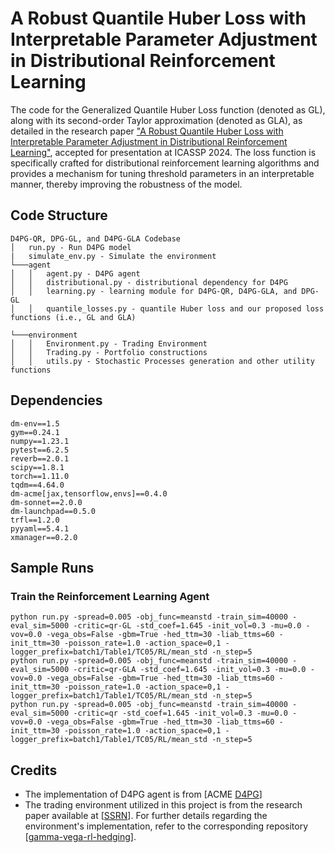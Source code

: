 # A Robust Quantile Huber Loss with Interpretable Parameter Adjustment in Distributional Reinforcement Learning 

The code for the Generalized Quantile Huber Loss function (denoted as GL), along with its second-order Taylor approximation (denoted as GLA), as detailed in the research paper ["A Robust Quantile Huber Loss with Interpretable Parameter Adjustment in Distributional Reinforcement Learning"](https://arxiv.org/pdf/2401.02325.pdf), accepted for presentation at ICASSP 2024. The loss function is specifically crafted for distributional reinforcement learning algorithms and provides a mechanism for tuning threshold parameters in an interpretable manner, thereby improving the robustness of the model.

## Code Structure
```
D4PG-QR, DPG-GL, and D4PG-GLA Codebase
│   run.py - Run D4PG model
|   simulate_env.py - Simulate the environment
└───agent
│   │   agent.py - D4PG agent
│   │   distributional.py - distributional dependency for D4PG
│   │   learning.py - learning module for D4PG-QR, D4PG-GLA, and DPG-GL
│   │   quantile_losses.py - quantile Huber loss and our proposed loss functions (i.e., GL and GLA)

└───environment
│   │   Environment.py - Trading Environment
│   │   Trading.py - Portfolio constructions
│   │   utils.py - Stochastic Processes generation and other utility functions
```

## Dependencies
```
dm-env==1.5
gym==0.24.1
numpy==1.23.1
pytest==6.2.5
reverb==2.0.1
scipy==1.8.1
torch==1.11.0
tqdm==4.64.0
dm-acme[jax,tensorflow,envs]==0.4.0
dm-sonnet==2.0.0
dm-launchpad==0.5.0
trfl==1.2.0
pyyaml==5.4.1
xmanager==0.2.0
```

## Sample Runs
### Train the Reinforcement Learning Agent
```console
python run.py -spread=0.005 -obj_func=meanstd -train_sim=40000 -eval_sim=5000 -critic=qr-GL -std_coef=1.645 -init_vol=0.3 -mu=0.0 -vov=0.0 -vega_obs=False -gbm=True -hed_ttm=30 -liab_ttms=60 -init_ttm=30 -poisson_rate=1.0 -action_space=0,1 -logger_prefix=batch1/Table1/TC05/RL/mean_std -n_step=5
python run.py -spread=0.005 -obj_func=meanstd -train_sim=40000 -eval_sim=5000 -critic=qr-GLA -std_coef=1.645 -init_vol=0.3 -mu=0.0 -vov=0.0 -vega_obs=False -gbm=True -hed_ttm=30 -liab_ttms=60 -init_ttm=30 -poisson_rate=1.0 -action_space=0,1 -logger_prefix=batch1/Table1/TC05/RL/mean_std -n_step=5
python run.py -spread=0.005 -obj_func=meanstd -train_sim=40000 -eval_sim=5000 -critic=qr -std_coef=1.645 -init_vol=0.3 -mu=0.0 -vov=0.0 -vega_obs=False -gbm=True -hed_ttm=30 -liab_ttms=60 -init_ttm=30 -poisson_rate=1.0 -action_space=0,1 -logger_prefix=batch1/Table1/TC05/RL/mean_std -n_step=5
```

## Credits

* The implementation of D4PG agent is from [ACME [D4PG](https://github.com/deepmind/acme/tree/master/acme/agents/tf/d4pg)]
* The trading environment utilized in this project is from the research paper available at [[SSRN](https://papers.ssrn.com/sol3/papers.cfm?abstract_id=4106814)]. For further details regarding the environment's implementation, refer to the corresponding repository [[gamma-vega-rl-hedging](https://github.com/rotmanfinhub/gamma-vega-rl-hedging/tree/main)].
